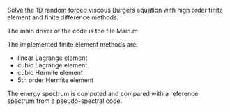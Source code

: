 Solve the 1D random forced viscous Burgers equation with high order finite element and finite difference methods.

The main driver of the code is the file Main.m

The implemented finite element methods are:
  * linear Lagrange element
  * cubic Lagrange element
  * cubic Hermite element
  * 5th order Hermite element
  
The energy spectrum is computed and compared with a reference spectrum from a pseudo-spectral code.